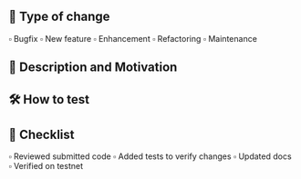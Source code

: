 ## :loudspeaker: Type of change
<!--- add a :black_small_square: in the boxes that apply -->
:white_small_square: Bugfix
:white_small_square: New feature
:white_small_square: Enhancement
:white_small_square: Refactoring
:white_small_square: Maintenance

## :scroll: Description and Motivation
<!--- Describe your changes in detail. Why is this change required? What problem does it solve? -->


## :hammer_and_wrench: How to test
<!--- Describe the steps the reviewer needs to take to verify the changes -->


## :pencil: Checklist
<!--- add a :black_small_square: in the boxes that apply -->

:white_small_square: Reviewed submitted code
:white_small_square: Added tests to verify changes
:white_small_square: Updated docs
:white_small_square: Verified on testnet
